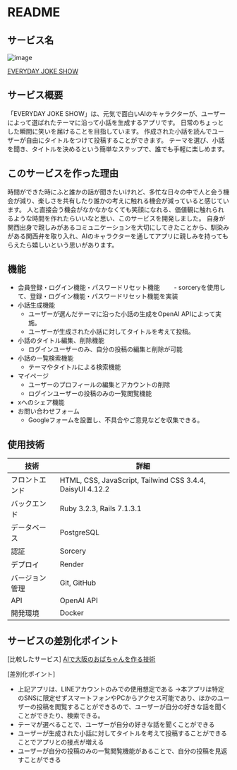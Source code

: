# README

## サービス名
![image](https://github.com/miki-ymmt/joke_app/assets/156039979/93ff9b7a-f999-4dd3-b1df-c17045708444)

[EVERYDAY JOKE SHOW](https://joke-maker.onrender.com/)


## サービス概要
「EVERYDAY JOKE SHOW」は、元気で面白いAIのキャラクターが、ユーザーによって選ばれたテーマに沿って小話を生成するアプリです。
日常のちょっとした瞬間に笑いを届けることを目指しています。
作成された小話を読んでユーザーが自由にタイトルをつけて投稿することができます。
テーマを選び、小話を聞き、タイトルを決めるという簡単なステップで、誰でも手軽に楽しめます。


## このサービスを作った理由
時間ができた時にふと誰かの話が聞きたいけれど、多忙な日々の中で人と会う機会が減り、楽しさを共有したり誰かの考えに触れる機会が減っていると感じています。
人と直接会う機会がなかなかなくても笑顔になれる、価値観に触れられるような時間を作れたらいいなと思い、このサービスを開発しました。
自身が関西出身で親しみがあるコミュニケーションを大切にしてきたことから、馴染みがある関西弁を取り入れ、AIのキャラクターを通してアプリに親しみを持ってもらえたら嬉しいという思いがあります。


## 機能
- 会員登録・ログイン機能・パスワードリセット機能
 　　- sorceryを使用して、登録・ログイン機能・パスワードリセット機能を実装
- 小話生成機能
  - ユーザーが選んだテーマに沿った小話の生成をOpenAI APIによって実施。
  - ユーザーが生成された小話に対してタイトルを考えて投稿。
- 小話のタイトル編集、削除機能
  - ログインユーザーのみ、自分の投稿の編集と削除が可能
- 小話の一覧検索機能
  - テーマやタイトルによる検索機能
- マイページ
  - ユーザーのプロフィールの編集とアカウントの削除
  - ログインユーザーの投稿のみの一覧閲覧機能
- xへのシェア機能
- お問い合わせフォーム
  - Googleフォームを設置し、不具合やご意見などを収集できる。


## 使用技術
| 技術         | 詳細                                                                 |
|--------------|----------------------------------------------------------------------|
| フロントエンド | HTML, CSS, JavaScript, Tailwind CSS 3.4.4, DaisyUI 4.12.2                        |
| バックエンド   | Ruby 3.2.3, Rails 7.1.3.1                                                       |
| データベース   | PostgreSQL                                                          |
| 認証         |  Sorcery                                             |
| デプロイ     | Render                                             |
| バージョン管理 | Git, GitHub                                                   |                                                     
| API       | OpenAI API                                                        |
| 開発環境      | Docker                                                               

## サービスの差別化ポイント
[比較したサービス]
[AIで大阪のおばちゃんを作る技術
](https://zenn.dev/kazuwombat/articles/1abf9fb145baa5)

[差別化ポイント]

- 上記アプリは、LINEアカウントのみでの使用想定である
→本アプリは特定のSNSに限定せずスマートフォンやPCからアクセス可能であり、ほかのユーザーの投稿を閲覧することができるので、ユーザーが自分の好きな話を聞くことができたり、検索できる。
- テーマが選べることで、ユーザーが自分の好きな話を聞くことができる
- ユーザーが生成された小話に対してタイトルを考えて投稿することができることでアプリとの接点が増える
- ユーザーが自分の投稿のみの一覧閲覧機能があることで、自分の投稿を見返すことができる
